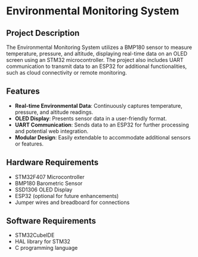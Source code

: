 # Environmental Monitoring System

## Project Description

The Environmental Monitoring System utilizes a BMP180 sensor to measure temperature, pressure, and altitude, displaying real-time data on an OLED screen using an STM32 microcontroller. The project also includes UART communication to transmit data to an ESP32 for additional functionalities, such as cloud connectivity or remote monitoring.

## Features

- **Real-time Environmental Data**: Continuously captures temperature, pressure, and altitude readings.
- **OLED Display**: Presents sensor data in a user-friendly format.
- **UART Communication**: Sends data to an ESP32 for further processing and potential web integration.
- **Modular Design**: Easily extendable to accommodate additional sensors or features.

## Hardware Requirements

- STM32F407 Microcontroller
- BMP180 Barometric Sensor
- SSD1306 OLED Display
- ESP32 (optional for future enhancements)
- Jumper wires and breadboard for connections

## Software Requirements

- STM32CubeIDE
- HAL library for STM32
- C programming language

